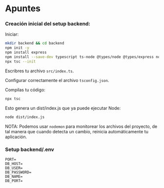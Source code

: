 # Apuntes

### Creación inicial del setup backend:

Iniciar:

```sh
mkdir backend && cd backend
npm init -y
npm install express
npm install --save-dev typescript ts-node @types/node @types/express nodemon tsx
npx tsc --init
```

Escribres tu archivo `src/index.ts`.

Configurar correctamente el archivo `tsconfig.json`.

Compilas tu código:

```sh
npx tsc
```

Esto genera un dist/index.js que ya puede ejecutar Node:

```sh
node dist/index.js
```

NOTA: Podemos usar `nodemon` para monitorear los archivos del proyecto, de tal manera que cuando detecta un cambio, reinicia automáticamente tu aplicación.

### Setup backend/.env

```
PORT=
DB_HOST=
DB_USER=
DB_PASSWORD=
DB_NAME=
DB_PORT=
```
